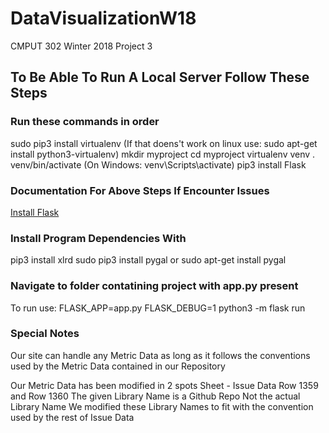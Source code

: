 # DataVisualizationW18
CMPUT 302  Winter 2018 Project 3

## To Be Able To Run A Local Server Follow These Steps
### Run these commands in order
sudo pip3 install virtualenv (If that doens't work on linux use: sudo apt-get install python3-virtualenv)
mkdir myproject
cd myproject
virtualenv venv
. venv/bin/activate (On Windows: venv\Scripts\activate)
pip3 install Flask

### Documentation For Above Steps If Encounter Issues
[Install Flask](http://flask.pocoo.org/docs/0.12/installation/#installation)

### Install Program Dependencies With
pip3 install xlrd
sudo pip3 install pygal or sudo apt-get install pygal

### Navigate to folder contatining project with app.py present

To run use: FLASK_APP=app.py FLASK_DEBUG=1 python3 -m flask run

### Special Notes
Our site can handle any Metric Data as long as it follows the conventions used by the Metric Data contained in our Repository

Our Metric Data has been modified in 2 spots
Sheet - Issue Data
Row 1359 and Row 1360
The given Library Name is a Github Repo Not the actual Library Name
We modified these Library Names to fit with the convention used by the rest of Issue Data